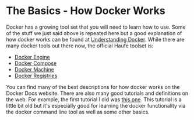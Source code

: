 # The Basics - How Docker Works

Docker has a growing tool set that you will need to learn how to use. Some of the stuff we just said above is repeated here but a good explanation of how docker works can be found at [Understanding Docker](https://docs.docker.com/engine/understanding-docker/).
While there are many docker tools out there now, the official Haufe toolset is:
* [Docker Engine](https://docs.docker.com/engine/understanding-docker#what-is-docker-engine)
* [Docker Compose](https://docs.docker.com/compose/overview/)
* [Docker Machine](https://docs.docker.com/machine/overview/)
* [Docker Registries](https://docs.docker.com/engine/understanding-docker/#docker-registries)

You can find many of the best descriptions for how docker works on the Docker Docs website. There are also many good tutorials and definitions on the web. For example, the first tutorial I did was [this one](https://rominirani.com/docker-tutorial-series-a7e6ff90a023#.7rvua5z1m).  This tutorial is a little bit old but it's especially good for learning the docker functionality via the docker command line tool as well as some other basics.










